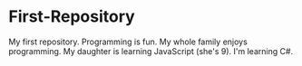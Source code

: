 # First-Repository
My first repository.
Programming is fun.
My whole family enjoys programming.
My daughter is learning JavaScript (she's 9).
I'm learning C#.
